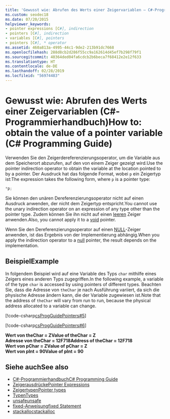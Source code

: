 ```yaml
---
title: 'Gewusst wie: Abrufen des Werts einer Zeigervariablen – C#-Programmierhandbuch'
ms.custom: seodec18
ms.date: 07/20/2015
helpviewer_keywords:
- pointer expressions [C#], indirection
- pointers [C#], indirection
- variables [C#], pointers
- pointers [C#], * operator
ms.assetid: 460a813a-4995-44c1-9de2-213b91dc7668
ms.openlocfilehash: 288d8cb2d286f55cc9a162614d45ef7b298f79f1
ms.sourcegitcommit: 40364ded04fa6cdcb2b6beca7f68412e2e12f633
ms.translationtype: HT
ms.contentlocale: de-DE
ms.lasthandoff: 02/28/2019
ms.locfileid: "56974483"
---
```

# <a name="how-to-obtain-the-value-of-a-pointer-variable-c-programming-guide"></a><span data-ttu-id="6eb86-102">Gewusst wie: Abrufen des Werts einer Zeigervariablen (C#-Programmierhandbuch)</span><span class="sxs-lookup"><span data-stu-id="6eb86-102">How to: obtain the value of a pointer variable (C# Programming Guide)</span></span>

<span data-ttu-id="6eb86-103">Verwenden Sie den Zeigerdereferenzierungsoperator, um die Variable aus dem Speicherort abzurufen, auf den von einem Zeiger gezeigt wird.</span><span class="sxs-lookup"><span data-stu-id="6eb86-103">Use the pointer indirection operator to obtain the variable at the location pointed to by a pointer.</span></span> <span data-ttu-id="6eb86-104">Der Ausdruck hat das folgende Format, wobei `p` ein Zeigertyp ist:</span><span class="sxs-lookup"><span data-stu-id="6eb86-104">The expression takes the following form, where `p` is a pointer type:</span></span>  

```csharp
*p;  
```

<span data-ttu-id="6eb86-105">Sie können den unären Dereferenzierungsoperator nicht auf einen Ausdruck anwenden, der nicht dem Zeigertyp entspricht.</span><span class="sxs-lookup"><span data-stu-id="6eb86-105">You cannot use the unary indirection operator on an expression of any type other than the pointer type.</span></span> <span data-ttu-id="6eb86-106">Zudem können Sie ihn nicht auf einen [leeren](../../../csharp/language-reference/keywords/void.md) Zeiger anwenden.</span><span class="sxs-lookup"><span data-stu-id="6eb86-106">Also, you cannot apply it to a [void](../../../csharp/language-reference/keywords/void.md) pointer.</span></span>  

<span data-ttu-id="6eb86-107">Wenn Sie den Dereferenzierungsoperator auf einen [NULL](../../../csharp/language-reference/keywords/null.md)-Zeiger anwenden, ist das Ergebnis von der Implementierung abhängig.</span><span class="sxs-lookup"><span data-stu-id="6eb86-107">When you apply the indirection operator to a [null](../../../csharp/language-reference/keywords/null.md) pointer, the result depends on the implementation.</span></span>  

## <a name="example"></a><span data-ttu-id="6eb86-108">Beispiel</span><span class="sxs-lookup"><span data-stu-id="6eb86-108">Example</span></span>

<span data-ttu-id="6eb86-109">In folgendem Beispiel wird auf eine Variable des Typs `char` mithilfe eines Zeigers eines anderen Typs zugegriffen.</span><span class="sxs-lookup"><span data-stu-id="6eb86-109">In the following example, a variable of the type `char` is accessed by using pointers of different types.</span></span> <span data-ttu-id="6eb86-110">Beachten Sie, dass die Adresse von `theChar` je nach Ausführung variiert, da sich die physische Adresse ändern kann, die der Variable zugewiesen ist.</span><span class="sxs-lookup"><span data-stu-id="6eb86-110">Note that the address of `theChar` will vary from run to run, because the physical address allocated to a variable can change.</span></span>  

 [!code-csharp[csProgGuidePointers#5](~/samples/snippets/csharp/VS_Snippets_VBCSharp/csProgGuidePointers/CS/Pointers2.cs#5)]  

 [!code-csharp[csProgGuidePointers#6](~/samples/snippets/csharp/VS_Snippets_VBCSharp/csProgGuidePointers/CS/Pointers.cs#6)]  
  
<span data-ttu-id="6eb86-111">**Wert von theChar = Z**</span><span class="sxs-lookup"><span data-stu-id="6eb86-111">**Value of theChar = Z**</span></span>  
<span data-ttu-id="6eb86-112">**Adresse von theChar = 12F718**</span><span class="sxs-lookup"><span data-stu-id="6eb86-112">**Address of theChar = 12F718**</span></span>  
<span data-ttu-id="6eb86-113">**Wert von pChar = Z**</span><span class="sxs-lookup"><span data-stu-id="6eb86-113">**Value of pChar = Z**</span></span>  
<span data-ttu-id="6eb86-114">**Wert von pInt = 90**</span><span class="sxs-lookup"><span data-stu-id="6eb86-114">**Value of pInt = 90**</span></span>  

## <a name="see-also"></a><span data-ttu-id="6eb86-115">Siehe auch</span><span class="sxs-lookup"><span data-stu-id="6eb86-115">See also</span></span>

- [<span data-ttu-id="6eb86-116">C#-Programmierhandbuch</span><span class="sxs-lookup"><span data-stu-id="6eb86-116">C# Programming Guide</span></span>](../../../csharp/programming-guide/index.md)
- [<span data-ttu-id="6eb86-117">Zeigerausdrücke</span><span class="sxs-lookup"><span data-stu-id="6eb86-117">Pointer Expressions</span></span>](../../../csharp/programming-guide/unsafe-code-pointers/pointer-expressions.md)
- [<span data-ttu-id="6eb86-118">Zeigertypen</span><span class="sxs-lookup"><span data-stu-id="6eb86-118">Pointer types</span></span>](../../../csharp/programming-guide/unsafe-code-pointers/pointer-types.md)
- [<span data-ttu-id="6eb86-119">Typen</span><span class="sxs-lookup"><span data-stu-id="6eb86-119">Types</span></span>](../../../csharp/language-reference/keywords/types.md)
- [<span data-ttu-id="6eb86-120">unsafe</span><span class="sxs-lookup"><span data-stu-id="6eb86-120">unsafe</span></span>](../../../csharp/language-reference/keywords/unsafe.md)
- [<span data-ttu-id="6eb86-121">fixed-Anweisung</span><span class="sxs-lookup"><span data-stu-id="6eb86-121">fixed Statement</span></span>](../../../csharp/language-reference/keywords/fixed-statement.md)
- [<span data-ttu-id="6eb86-122">stackalloc</span><span class="sxs-lookup"><span data-stu-id="6eb86-122">stackalloc</span></span>](../../../csharp/language-reference/keywords/stackalloc.md)

